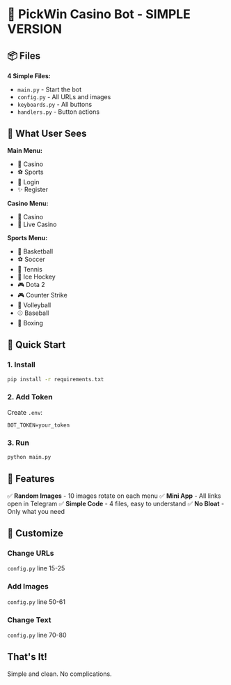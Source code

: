# 🎰 PickWin Casino Bot - SIMPLE VERSION

## 📦 Files

**4 Simple Files:**
- `main.py` - Start the bot
- `config.py` - All URLs and images
- `keyboards.py` - All buttons
- `handlers.py` - Button actions

## 🎯 What User Sees

**Main Menu:**
- 🎰 Casino
- ⚽ Sports
- 🔐 Login
- ✨ Register

**Casino Menu:**
- 🎰 Casino
- 🎲 Live Casino

**Sports Menu:**
- 🏀 Basketball
- ⚽ Soccer
- 🎾 Tennis
- 🏒 Ice Hockey
- 🎮 Dota 2
- 🎮 Counter Strike
- 🏐 Volleyball
- ⚾ Baseball
- 🥊 Boxing

## 🚀 Quick Start

### 1. Install
```bash
pip install -r requirements.txt
```

### 2. Add Token
Create `.env`:
```
BOT_TOKEN=your_token
```

### 3. Run
```bash
python main.py
```

## 🎨 Features

✅ **Random Images** - 10 images rotate on each menu
✅ **Mini App** - All links open in Telegram
✅ **Simple Code** - 4 files, easy to understand
✅ **No Bloat** - Only what you need

## 🔧 Customize

### Change URLs
`config.py` line 15-25

### Add Images
`config.py` line 50-61

### Change Text
`config.py` line 70-80

## That's It! 

Simple and clean. No complications.
